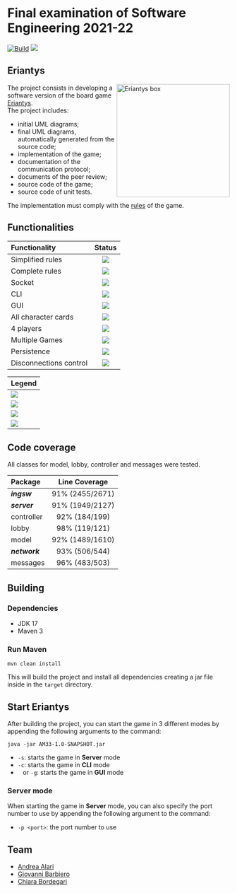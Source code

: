 [not-implemented]: https://img.shields.io/badge/Status-not_implemented-red.svg?style=flat
[implementing]: https://img.shields.io/badge/Status-implementing-yellow.svg?style=flat
[testing]: https://img.shields.io/badge/Status-testing-blue.svg?style=flat
[done]: https://img.shields.io/badge/Status-done-green.svg?style=flat

[game-site]: https://www.craniocreations.it/prodotto/eriantys/
[game-rules]: https://www.craniocreations.it/wp-content/uploads/2021/11/Eriantys_ITA_bassa.pdf
[project-requirements]: requirements.pdf

# Final examination of Software Engineering 2021-22

[![Build](https://github.com/GioBar00/ingsw2022-AM33/actions/workflows/maven.yml/badge.svg?branch=main)](https://github.com/GioBar00/ingsw2022-AM33/actions/workflows/maven.yml)
[![](https://img.shields.io/badge/JavaDoc--blue.svg?style=flat&logo=openjdk)](https://giobar00.github.io/ingsw2022-AM33/)

## Eriantys

<img src="https://www.craniocreations.it/wp-content/uploads/2021/06/Eriantys_scatola3Dombra.png" width="256px" height="256px" alt="Eriantys box" align="right"/>

The project consists in developing a software version of the board
game [Eriantys][game-site].</br>
The project includes:

- initial UML diagrams;
- final UML diagrams, automatically generated from the source code;
- implementation of the game;
- documentation of the communication protocol;
- documents of the peer review;
- source code of the game;
- source code of unit tests.

The implementation must comply with
the [rules][game-rules] of the game.

## Functionalities

| Functionality          |                        Status                         |
|:-----------------------|:-----------------------------------------------------:|
| Simplified rules       |           [![][done]][project-requirements]           |
| Complete rules         |           [![][done]][project-requirements]           |
| Socket                 |  [![][done]](src/main/java/it/polimi/ingsw/network)   |
| CLI                    | [![][done]](src/main/java/it/polimi/ingsw/client/cli) |
| GUI                    | [![][done]](src/main/java/it/polimi/ingsw/client/gui) |
| All character cards    |                [![][done]][game-rules]                |
| 4 players              |                [![][done]][game-rules]                |
| Multiple Games         |     [![][not-implemented]][project-requirements]      |
| Persistence            |     [![][not-implemented]][project-requirements]      |
| Disconnections control |           [![][done]][project-requirements]           |

| Legend               |
|:---------------------|
| ![][not-implemented] |
| ![][implementing]    |
| ![][testing]         |
| ![][done]            |

## Code coverage
All classes for model, lobby, controller and messages were tested.

| Package       |  Line Coverage  |
|:--------------|:---------------:|
| **_ingsw_**   | 91% (2455/2671) |
| **_server_**  | 91% (1949/2127) |
| controller    |  92% (184/199)  |
| lobby         |  98% (119/121)  |
| model         | 92% (1489/1610) |
| **_network_** |  93% (506/544)  |
| messages      |  96% (483/503)  |

## Building
### Dependencies
* JDK 17
* Maven 3

### Run Maven
`mvn clean install`

This will build the project and install all dependencies creating a jar file inside in the `target` directory.

## Start Eriantys
After building the project, you can start the game in 3 different modes by appending the following arguments to the command:

`java -jar AM33-1.0-SNAPSHOT.jar`

- `-s`: starts the game in **Server** mode
- `-c`: starts the game in **CLI** mode
- ` ` or `-g`: starts the game in **GUI** mode

### Server mode
When starting the game in **Server** mode, you can also specify the port number to use by appending the following argument to the command:
- `-p <port>`: the port number to use


## Team

- [Andrea Alari](https://github.com/andrea-alari)
- [Giovanni Barbiero](https://github.com/GioBar00)
- [Chiara Bordegari](https://github.com/Chiara-Bordegari)
